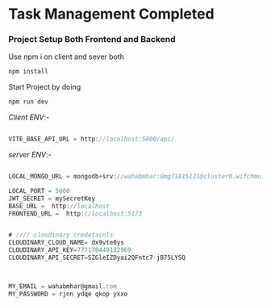 # Task Management Completed

### Project Setup Both Frontend and Backend

Use npm i on client and sever both

```bash
npm install
```

Start Project by doing

```bash
npm run dev
```

_Client ENV_:-

```js

VITE_BASE_API_URL = http://localhost:5000/api/

```

_server ENV_:-

```js

LOCAL_MONGO_URL = mongodb+srv://wahabmhar:Omg71815121@cluster0.wifchmu.mongodb.net/todo-test?retryWrites=true&w=majority&appName=Cluster0

LOCAL_PORT = 5000
JWT_SECRET = mySecretKey
BASE_URL =  http://localhost
FRONTEND_URL =  http://localhost:5173


# //// cloudinary credetainls
CLOUDINARY_CLOUD_NAME= dx9vte0ys
CLOUDINARY_API_KEY=777178449132969
CLOUDINARY_API_SECRET=SZGleIZDyai2QFntc7-jB75LYSQ



MY_EMAIL = wahabmhar@gmail.com
MY_PASSWORD = rjnn ydqe qkop yxxo

```
